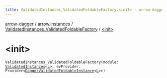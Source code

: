 ```yaml
---
title: ValidatedInstances_ValidatedFoldableFactory.<init> - arrow-dagger
---
```


[arrow-dagger](../../index.html) / [arrow.instances](../index.html) / [ValidatedInstances_ValidatedFoldableFactory](index.html) / [&lt;init&gt;](./-init-.html)

# &lt;init&gt;

`ValidatedInstances_ValidatedFoldableFactory(module: `[`ValidatedInstances`](../-validated-instances/index.html)`<`[`L`](index.html#L)`>, evProvider: Provider<`[`DaggerValidatedFoldableInstance`](../-dagger-validated-foldable-instance/index.html)`<`[`L`](index.html#L)`>>)`